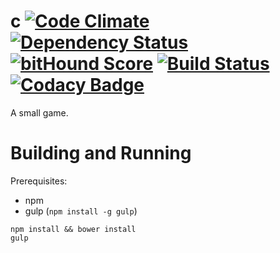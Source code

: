 # c [![Code Climate](https://codeclimate.com/github/seiyria/c/badges/gpa.svg)](https://codeclimate.com/github/seiyria/c) [![Dependency Status](https://gemnasium.com/seiyria/c.svg)](https://gemnasium.com/seiyria/c) [![bitHound Score](https://www.bithound.io/github/seiyria/c/badges/score.svg)](https://www.bithound.io/github/seiyria/c) [![Build Status](https://travis-ci.org/seiyria/c.svg)](https://travis-ci.org/seiyria/c) [![Codacy Badge](https://www.codacy.com/project/badge/9f26b0ef8b1748e59a737f035bdf52c6)](https://www.codacy.com/app/seiyria/c)


A small game.

# Building and Running

Prerequisites:
* npm
* gulp (`npm install -g gulp`)

```
npm install && bower install
gulp
```